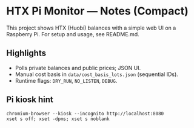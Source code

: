 HTX Pi Monitor — Notes (Compact)
================================

This project shows HTX (Huobi) balances with a simple web UI on a Raspberry Pi. For setup and usage, see README.md.

Highlights
----------

- Polls private balances and public prices; JSON UI.
- Manual cost basis in `data/cost_basis_lots.json` (sequential IDs).
- Runtime flags: `DRY_RUN`, `NO_LISTEN`, `DEBUG`.

Pi kiosk hint
-------------

```
chromium-browser --kiosk --incognito http://localhost:8080
xset s off; xset -dpms; xset s noblank
```

